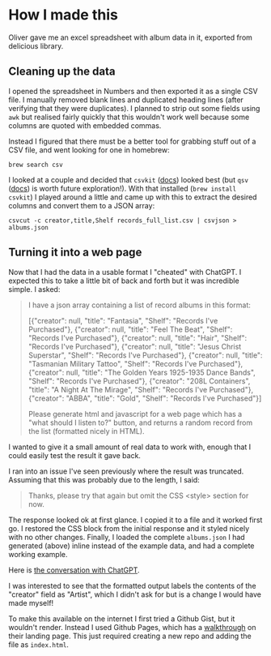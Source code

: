 # How I made this

Oliver gave me an excel spreadsheet with album data in it, exported from
delicious library.

## Cleaning up the data

I opened the spreadsheet in Numbers and then exported it as a single CSV
file. I manually removed blank lines and duplicated heading lines (after
verifying that they were duplicates). I planned to strip out some fields
using `awk` but realised fairly quickly that this wouldn't work well
because some columns are quoted with embedded commas.

Instead I figured that there must be a better tool for grabbing stuff out
of a CSV file, and went looking for one in homebrew:

```
brew search csv
```

I looked at a couple and decided that `csvkit`
([docs](https://csvkit.readthedocs.io/en/latest/)) looked best (but `qsv`
([docs](https://github.com/jqnatividad/qsv/blob/master/README.md)) is worth
future exploration!).  With that installed (`brew install csvkit`) I played
around a little and came up with this to extract the desired columns and
convert them to a JSON array:

```
csvcut -c creator,title,Shelf records_full_list.csv | csvjson > albums.json
```

## Turning it into a web page

Now that I had the data in a usable format I "cheated" with ChatGPT. I
expected this to take a little bit of back and forth but it was incredible
simple. I asked:

> I have a json array containing a list of record albums in this format:
>
> [{"creator": null, "title": "Fantasia", "Shelf": "Records I've Purchased"}, {"creator": null, "title": "Feel The Beat", "Shelf": "Records I've Purchased"}, {"creator": null, "title": "Hair", "Shelf": "Records I've Purchased"}, {"creator": null, "title": "Jesus Christ Superstar", "Shelf": "Records I've Purchased"}, {"creator": null, "title": "Tasmanian Military Tattoo", "Shelf": "Records I've Purchased"}, {"creator": null, "title": "The Golden Years 1925-1935 Dance Bands", "Shelf": "Records I've Purchased"}, {"creator": "208L Containers", "title": "A Night At The Mirage", "Shelf": "Records I've Purchased"}, {"creator": "ABBA", "title": "Gold", "Shelf": "Records I've Purchased"}]
>
> Please generate html and javascript for a web page which has a "what should I listen to?" button, and returns a random record from the list (formatted nicely in HTML).

I wanted to give it a small amount of real data to work with, enough that I
could easily test the result it gave back.

I ran into an issue I've seen previously where the result was truncated.
Assuming that this was probably due to the length, I said:

> Thanks, please try that again but omit the CSS &lt;style&gt; section for now.

The response looked ok at first glance. I copied it to a file and it worked
first go. I restored the CSS block from the initial response and it styled
nicely with no other changes. Finally, I loaded the complete `albums.json`
I had generated (above) inline instead of the example data, and had a
complete working example.

Here is [the conversation with
ChatGPT](https://chatgpt.com/share/673416a9-36e4-8000-9f8d-36ade6e1e639).

I was interested to see that the formatted output labels the contents of the
"creator" field as "Artist", which I didn't ask for but is a change I would have
made myself!

To make this available on the internet I first tried a Github Gist, but it
wouldn't render. Instead I used Github Pages, which has a
[walkthrough](https://pages.github.com/) on their landing page. This just
required creating a new repo and adding the file as `index.html`. 
